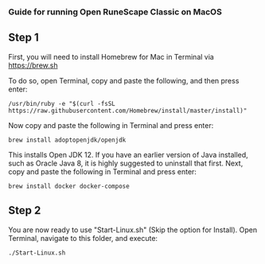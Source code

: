 ### Guide for running Open RuneScape Classic on MacOS

## Step 1

First, you will need to install Homebrew for Mac in Terminal via <a href="https://brew.sh">https://brew.sh</a>

To do so, open Terminal, copy and paste the following, and then press enter:
```
/usr/bin/ruby -e "$(curl -fsSL https://raw.githubusercontent.com/Homebrew/install/master/install)"
```

Now copy and paste the following in Terminal and press enter:
```
brew install adoptopenjdk/openjdk
```

This installs Open JDK 12. If you have an earlier version of Java installed, such as Oracle Java 8, it is highly suggested to uninstall that first. Next, copy and paste the following in Terminal and press enter:
```
brew install docker docker-compose
```

## Step 2

You are now ready to use "Start-Linux.sh" (Skip the option for Install). Open Terminal, navigate to this folder, and execute:
```
./Start-Linux.sh
```
